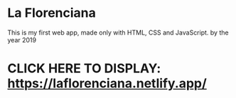# La Florenciana

This is my first web app, made only with HTML, CSS and JavaScript.
by the year 2019



# CLICK HERE TO DISPLAY: https://laflorenciana.netlify.app/
